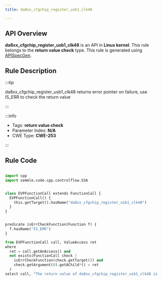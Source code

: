 ```yaml
---
title: da8xx_cfgchip_register_usb1_clk48

---
```



## API Overview
**da8xx_cfgchip_register_usb1_clk48** is an API in **Linux kernel**. This rule belongs to the **return value check** type. This rule is generated using [APISpecGen](../../tools/APISpecGen).
## Rule Description

:::tip

da8xx_cfgchip_register_usb1_clk48 returns error pointer on failure, use IS_ERR to check the return value

:::

:::info

- Tags: **return value check**
- Parameter Index: **N/A**
- CWE Type: **CWE-253**

:::

## Rule Code
```python

import cpp
import semmle.code.cpp.controlflow.SSA


class EVPFunctionCall extends FunctionCall {
  EVPFunctionCall() {
    this.getTarget().hasName("da8xx_cfgchip_register_usb1_clk48")
  }
}


predicate isErrCheckFunction(Function f) {
  f.hasName("IS_ERR") 
}

from EVPFunctionCall call, ValueAccess ret
where
  ret = call.getAnAccess() and
  not exists(FunctionCall check |
    isErrCheckFunction(check.getTarget()) and
    check.getArgument(0).getAChild*() = ret
  )
select call, "The return value of da8xx_cfgchip_register_usb1_clk48 is not checked with IS_ERR."
    
```